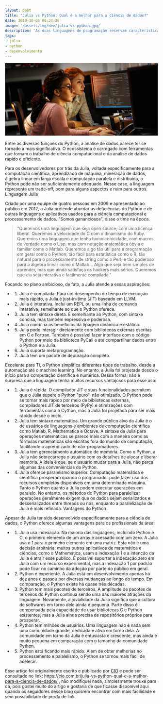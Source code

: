 ```yaml
---
layout: post
title: "Julia vs Python: Qual é a melhor para a ciência de dados?"
date: 2019-10-05 00:24:29
image: '/assets/img/dev/julia-vs-python.jpg'
description: 'As duas linguagens de programação reservam características vantajosas para aqueles que buscam uma carreira como cientista de dados.'
tags:
- julia
- python
- desenvolvimento
---
```


![Julia vs Python: Qual é a melhor para a ciência de dados?](/assets/img/dev/julia-vs-python.jpg "Julia vs Python: Qual é a melhor para a ciência de dados?")

Entre as diversas funções do Python, a análise de dados parece ter se tornado a mais significativa. O ecossistema é carregado com ferramentas que tornam o trabalho de ciência computacional e da análise de dados rápido e eficiente.

Para os desenvolvedores por trás da Julia, voltada especificamente para a computação científica, aprendizado de máquina, mineração de dados, álgebra linear em larga escala e computação paralela e distribuída, o Python pode não ser suficientemente adequado. Nesse caso, a linguagem representa um trade-off, bom para alguns aspectos e ruim para outros.
Linguagem Julia

Criado por uma equipe de quatro pessoas em 2009 e apresentado ao público em 2012, a Julia pretende abordar as deficiências do Python e de outras linguagens e aplicativos usados para a ciência computacional e processamento de dados. "Somos gananciosos", disse o time na época.

> "Queremos uma linguagem que seja open source, com uma licença liberal. Queremos a velocidade do C com o dinamismo do Ruby. Queremos uma linguagem que tenha homoiconicidade, com macros de verdade como o Lisp, mas com notação matemática óbvia e familiar como o Matlab. Queremos algo tão útil para a programação em geral como o Python; tão fácil para estatística como o R; tão natural para o processamento de string como o Perl; e tão poderoso para a álgebra linear como o Matlab… Algo que seja bem simples de aprender, mas que ainda satisfaça os hackers mais sérios. Queremos que ela seja interativa e facilmente compilada."

Focando no plano ambicioso, de fato, a Julia atende a essas aspirações:

+ 1. Julia é compilada. Para um desempenho de tempo de execução mais rápido, a Julia é just-in-time (JIT) baseado em LLVM.

+ 2. Julia é interativa. Inclui um REPL ou uma linha de comando interativa, semelhante ao que o Python oferece.

+ 3. Julia tem sintaxe direta. É semelhante ao Python, com sintaxe concisa, mas também expressiva e poderosa.

+ 4. Julia combina os benefícios da tipagem dinâmica e estática.

+ 5. Julia pode interagir diretamente com bibliotecas externas escritas em C e Fortran. Também é possível fazer interface com o código Python por meio da biblioteca PyCall e até compartilhar dados entre o Python e a Julia.

+ 6. Julia suporta metaprogramação.

+ 7. Julia tem um pacote de depuração completo.

<script async src="https://pagead2.googlesyndication.com/pagead/js/adsbygoogle.js"></script>
<!-- Informat -->
<ins class="adsbygoogle"
     style="display:block"
     data-ad-client="ca-pub-2838251107855362"
     data-ad-slot="2327980059"
     data-ad-format="auto"
     data-full-width-responsive="true"></ins>
<script>
(adsbygoogle = window.adsbygoogle || []).push({});
</script>

Excelente para TI, o Python simplifica diferentes tipos de trabalho, desde a automação até o machine learning. No entanto, a Julia foi projetada desde o início para a computação científica e numérica. Dessa forma, não é surpresa que a linguagem tenha muitos recursos vantajosos para esse uso:

+ 1. Julia é rápida. O compilador JIT e suas funcionalidades permitem que o Julia supere o Python "puro", não otimizado. O Python pode se tornar mais rápido por meio de bibliotecas externas, compiladores JIT de terceiros (PyPy) e otimizações com ferramentas como o Cython, mas a Julia foi projetada para ser mais rápido desde o início.

+ 2. Julia tem sintaxe matemática. Um grande público alvo da Julia é o de usuários de linguagens e ambientes de computação científica como Matlab, R, Mathematica e Octave. A sintaxe da Julia para operações matemáticas se parece mais com a maneira como as fórmulas matemáticas são escritas fora do mundo da computação, facilitando o aprendizado de não-programadores.

+ 3. Julia tem gerenciamento automático de memória. Como o Python, a Julia não sobrecarrega o usuário com os detalhes de alocar e liberar memória. A ideia é que, se o usuário mudar para a Julia, não perca algumas das conveniências do Python.

+ 4. Julia oferece paralelismo superior. Computação matemática e científica prosperam quando o programador pode fazer uso dos recursos completos disponíveis em uma determinada máquina. Tanto o Python quanto a Julia podem executar operações em paralelo. No entanto, os métodos do Python para paralelizar operações geralmente exigem que os dados sejam serializados e desserializados entre threads ou nós, enquanto a paralelização de Julia é mais refinada.
Vantagens do Python

Apesar da Julia ter sido desenvolvido especificamente para a ciência de dados, o Python oferece algumas vantagens para os profissionais da área:

+ 1. Julia usa indexação. Na maioria das linguagens, incluindo Python e C, o primeiro elemento de um array é acessado com um zero. A Julia usa o 1 para o primeiro elemento em uma matriz. Esta não é uma decisão arbitrária; muitos outros aplicativos de matemática e ciências, como o Mathematica, usam a indexação 1 e a intenção da Julia é atrair esse público. É possível suportar a indexação zero em Julia com um recurso experimental, mas a indexação 1 por padrão pode ficar no caminho da adoção por parte do público em geral.

+ 2. Python é experiente. A Julia está em desenvolvimento apenas há dez anos e passou por diversas mudanças ao longo do tempo. Em comparação, o Python existe há quase três décadas.

+ 3. Python tem mais pacotes de terceiros. A amplitude de pacotes de terceiros do Python continua sendo uma das maiores atrações da linguagem. Novamente, a jovialidade da Julia significa que a cultura de softwares em torno dele ainda é pequena. Parte disso é compensada pela capacidade de usar bibliotecas C e Python existentes, mas a Julia ainda precisa de repositórios próprios para prosperar.

+ 4. Python tem milhões de usuários. Uma linguagem não é nada sem uma comunidade grande, dedicada e ativa em torno dela. A comunidade em torno da Julia é entusiasta e crescente, mas ainda é muito pequena em comparação com o tamanho da comunidade Python.

+ 5. Python está ficando mais rápido. Além de obter melhorias no processamento e palalelismo, o Python se tornou mais fácil de acelerar.

Esse artigo foi originalmente escrito e publicado por [CIO](https://cio.com.br/julia-vs-python-qual-e-a-melhor-para-a-ciencia-de-dados/) e pode ser consultado no link: <https://cio.com.br/julia-vs-python-qual-e-a-melhor-para-a-ciencia-de-dados/> , não modifiquei nada, simplesmente trouxe para cá, pois gostei muito do artigo e gostaria de que ficasse disponível aqui quando os seguidores desse blog quisrem encontrar com mais facilidade e sem possibilidade de perda de link.
    
